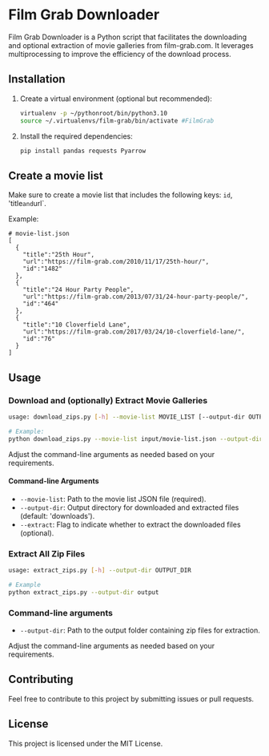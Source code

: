 # Film Grab Downloader

Film Grab Downloader is a Python script that facilitates the downloading and optional extraction of movie galleries from film-grab.com. It leverages multiprocessing to improve the efficiency of the download process.

## Installation

1. Create a virtual environment (optional but recommended):
    ```bash
    virtualenv -p ~/pythonroot/bin/python3.10
    source ~/.virtualenvs/film-grab/bin/activate #FilmGrab
    ```

2. Install the required dependencies:
    ```bash
    pip install pandas requests Pyarrow
    ```

## Create a movie list

Make sure to create a movie list that includes the following keys: `id`, 'title` and `url`. 

Example:

```
# movie-list.json
[
  {
    "title":"25th Hour",
    "url":"https://film-grab.com/2010/11/17/25th-hour/",
    "id":"1482"
  },
  {
    "title":"24 Hour Party People",
    "url":"https://film-grab.com/2013/07/31/24-hour-party-people/",
    "id":"464"
  },
  {
    "title":"10 Cloverfield Lane",
    "url":"https://film-grab.com/2017/03/24/10-cloverfield-lane/",
    "id":"76"
  }
]

```


## Usage

### Download and (optionally) Extract Movie Galleries

```bash
usage: download_zips.py [-h] --movie-list MOVIE_LIST [--output-dir OUTPUT_DIR] [--extract]

# Example:
python download_zips.py --movie-list input/movie-list.json --output-dir output --extract
```
Adjust the command-line arguments as needed based on your requirements.

#### Command-line Arguments
* `--movie-list`: Path to the movie list JSON file (required).
* `--output-dir`: Output directory for downloaded and extracted files (default: 'downloads').
* `--extract`: Flag to indicate whether to extract the downloaded files (optional).


### Extract All Zip Files
```bash
usage: extract_zips.py [-h] --output-dir OUTPUT_DIR

# Example
python extract_zips.py --output-dir output
```
### Command-line arguments

- `--output-dir`: Path to the output folder containing zip files for extraction.


Adjust the command-line arguments as needed based on your requirements.


## Contributing
Feel free to contribute to this project by submitting issues or pull requests.

## License
This project is licensed under the MIT License.

